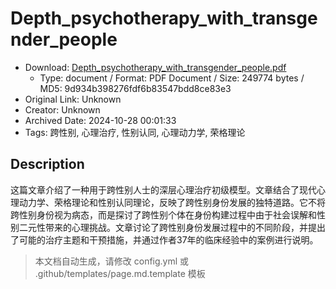 # Depth_psychotherapy_with_transgender_people

- Download: [Depth_psychotherapy_with_transgender_people.pdf](Depth_psychotherapy_with_transgender_people.pdf)
    - Type: document / Format: PDF Document / Size: 249774 bytes / MD5: 9d934b398276fdf6b83547bdd8ce83e3
- Original Link: Unknown
- Creator: Unknown
- Archived Date: 2024-10-28 00:01:33
- Tags: 跨性别, 心理治疗, 性别认同, 心理动力学, 荣格理论

## Description

这篇文章介绍了一种用于跨性别人士的深层心理治疗初级模型。文章结合了现代心理动力学、荣格理论和性别认同理论，反映了跨性别身份发展的独特道路。它不将跨性别身份视为病态，而是探讨了跨性别个体在身份构建过程中由于社会误解和性别二元性带来的心理挑战。文章讨论了跨性别身份发展过程中的不同阶段，并提出了可能的治疗主题和干预措施，并通过作者37年的临床经验中的案例进行说明。

> 本文档自动生成，请修改 config.yml 或 .github/templates/page.md.template 模板
